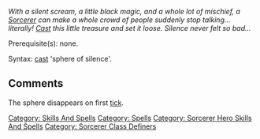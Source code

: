 *With a silent scream, a little black magic, and a whole lot of
mischief, a [Sorcerer](:Category:_Sorcerers "wikilink") can make a whole
crowd of people suddenly stop talking... literally!
[Cast](Cast "wikilink") this little treasure and set it loose. Silence
never felt so bad...*

Prerequisite(s): none.

Syntax: [cast](Cast "wikilink") 'sphere of silence'.

## Comments

The sphere disappears on first [tick](Tics "wikilink").

[Category: Skills And Spells](Category:_Skills_And_Spells "wikilink")
[Category: Spells](Category:_Spells "wikilink") [Category: Sorcerer Hero
Skills And Spells](Category:_Sorcerer_Hero_Skills_And_Spells "wikilink")
[Category: Sorcerer Class
Definers](Category:_Sorcerer_Class_Definers "wikilink")
